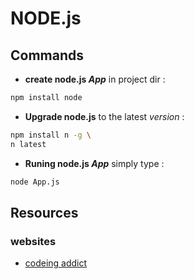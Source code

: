 # NODE.js

## Commands

- **create node.js _App_**  in project dir :

```bash
npm install node
```

- **Upgrade node.js** to the latest _version_ :

```bash
npm install n -g \
n latest
```

- **Runing node.js _App_** simply type :

```bash
node App.js
```

## Resources

### websites

- [codeing addict](https://johnsmilga.com/)
